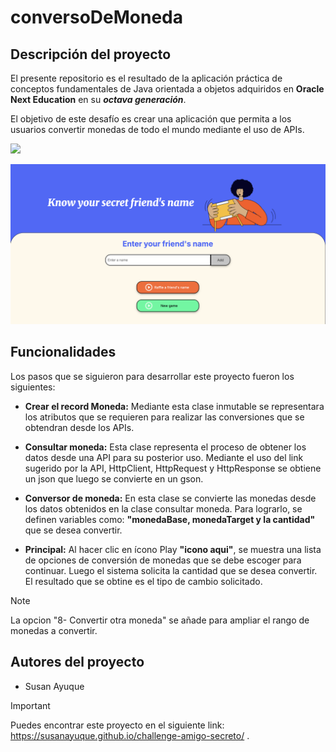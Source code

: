 # conversoDeMoneda
## Descripción del proyecto

El presente repositorio es el resultado de la aplicación práctica de conceptos fundamentales de Java orientada a objetos adquiridos en __Oracle Next Education__ en su ***octava generación***.

El objetivo de este desafío es crear una aplicación que permita a los usuarios convertir monedas de todo el mundo mediante el uso de APIs.

<img src="/Users/susanmarilinayuquemartinez/Documents/intellJ/imagen.png" width="400"/>

![image alt](https://github.com/Susanayuque/challenge-amigo-secreto/blob/d7f6171506fdaa2e1adb0d7255e286d50c6fa10f/imagenWeb.png)

## Funcionalidades

Los pasos que se siguieron para desarrollar este proyecto fueron los siguientes:

+ __Crear el record Moneda:__ Mediante esta clase inmutable se representara los atributos que se requieren para realizar las conversiones que se obtendran desde los APIs.

+ __Consultar moneda:__ Esta clase representa el proceso de obtener los datos desde una API para su posterior uso. Mediante el uso del link sugerido por la API, HttpClient, HttpRequest y HttpResponse se obtiene un json que luego se convierte en un gson.

+ __Conversor de moneda:__ En esta clase se convierte las monedas desde los datos obtenidos en la clase consultar moneda. Para lograrlo, se definen variables como: __"monedaBase, monedaTarget y la cantidad"__ que se desea convertir.

+ __Principal:__ Al hacer clic en ícono Play __"icono aqui"__, se muestra una lista de opciones de conversión de monedas que se debe escoger para continuar. Luego el sistema solicita la cantidad que se desea convertir. El resultado que se obtine es el tipo de cambio solicitado.


>[!NOTE]
> La opcion "8- Convertir otra moneda" se añade para ampliar el rango de monedas a convertir.

## Autores del proyecto

- Susan Ayuque

>[!IMPORTANT]
>Puedes encontrar este proyecto en el siguiente link: <https://susanayuque.github.io/challenge-amigo-secreto/> .

